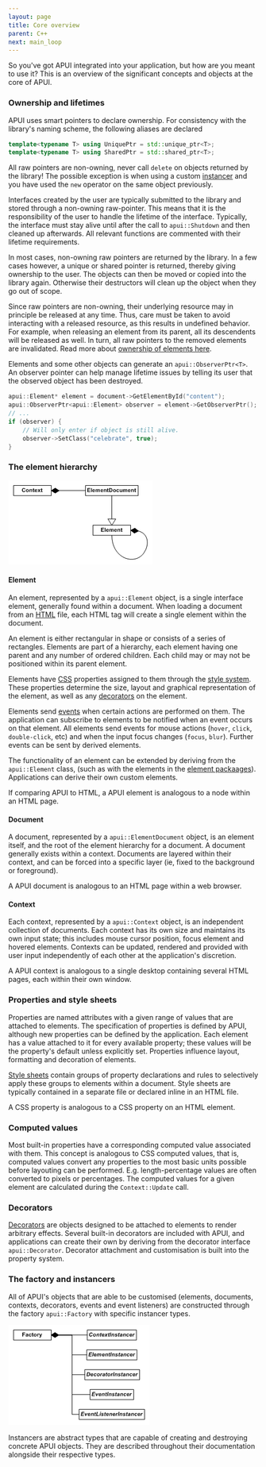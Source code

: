 ```yaml
---
layout: page
title: Core overview
parent: C++
next: main_loop
---
```


So you've got APUI integrated into your application, but how are you meant to use it? This is an overview of the significant concepts and objects at the core of APUI.

### Ownership and lifetimes

APUI uses smart pointers to declare ownership. For consistency with the library's naming scheme, the following aliases are declared
```cpp
template<typename T> using UniquePtr = std::unique_ptr<T>;
template<typename T> using SharedPtr = std::shared_ptr<T>;
```

All raw pointers are non-owning, never call `delete` on objects returned by the library! The possible exception is when using a custom [instancer](#the-factory-and-instancers) and you have used the `new` operator on the same object previously.

Interfaces created by the user are typically submitted to the library and stored through a non-owning raw-pointer. This means that it is the responsibility of the user to handle the lifetime of the interface. Typically, the interface must stay alive until after the call to `apui::Shutdown` and then cleaned up afterwards. All relevant functions are commented with their lifetime requirements.

In most cases, non-owning raw pointers are returned by the library. In a few cases however, a unique or shared pointer is returned, thereby giving ownership to the user. The objects can then be moved or copied into the library again. Otherwise their destructors will clean up the object when they go out of scope. 

Since raw pointers are non-owning, their underlying resource may in principle be released at any time. Thus, care must be taken to avoid interacting with a released resource, as this results in undefined behavior. For example, when releasing an element from its parent, all its descendents will be released as well. In turn, all raw pointers to the removed elements are invalidated. Read more about [ownership of elements here](elements.html#ownership-of-elements).

Elements and some other objects can generate an `apui::ObserverPtr<T>`. An observer pointer can help manage lifetime issues by telling its user that the observed object has been destroyed.
```cpp
apui::Element* element = document->GetElementById("content");
apui::ObserverPtr<apui::Element> observer = element->GetObserverPtr();
// ...
if (observer) {
	// Will only enter if object is still alive.
	observer->SetClass("celebrate", true); 
}
```

### The element hierarchy

![core_overview_1.gif](core_overview_1.gif)

#### Element

An element, represented by a `apui::Element` object, is a single interface element, generally found within a document. When loading a document from an [HTML](../rml.html) file, each HTML tag will create a single element within the document.

An element is either rectangular in shape or consists of a series of rectangles. Elements are part of a hierarchy, each element having one parent and any number of ordered children. Each child may or may not be positioned within its parent element.

Elements have [CSS](../css.html) properties assigned to them through the [style system](css.html). These properties determine the size, layout and graphical representation of the element, as well as any [decorators](decorators.html) on the element.

Elements send [events](events.html) when certain actions are performed on them. The application can subscribe to elements to be notified when an event occurs on that element. All elements send events for mouse actions (`hover`, `click`, `double-click`, etc) and when the input focus changes (`focus`, `blur`). Further events can be sent by derived elements.

The functionality of an element can be extended by deriving from the `apui::Element` class, (such as with the elements in the [element packaages](element_packages.html)). Applications can derive their own custom elements.

If comparing APUI to HTML, a APUI element is analogous to a node within an HTML page.

#### Document

A document, represented by a `apui::ElementDocument` object, is an element itself, and the root of the element hierarchy for a document. A document generally exists within a context. Documents are layered within their context, and can be forced into a specific layer (ie, fixed to the background or foreground).

A APUI document is analogous to an HTML page within a web browser.

#### Context

Each context, represented by a `apui::Context` object, is an independent collection of documents. Each context has its own size and maintains its own input state; this includes mouse cursor position, focus element and hovered elements. Contexts can be updated, rendered and provided with user input independently of each other at the application's discretion.

A APUI context is analogous to a single desktop containing several HTML pages, each within their own window.

### Properties and style sheets

Properties are named attributes with a given range of values that are attached to elements. The specification of properties is defined by APUI, although new properties can be defined by the application. Each element has a value attached to it for every available property; these values will be the property's default unless explicitly set. Properties influence layout, formatting and decoration of elements.

[Style sheets](css.html) contain groups of property declarations and rules to selectively apply these groups to elements within a document. Style sheets are typically contained in a separate file or declared inline in an HTML file.

A CSS property is analogous to a CSS property on an HTML element.

### Computed values

Most built-in properties have a corresponding computed value associated with them. This concept is analogous to CSS computed values, that is, computed values convert any properties to the most basic units possible before layouting can be performed. E.g. length-percentage values are often converted to pixels or percentages. The computed values for a given element are calculated during the `Context::Update` call.

### Decorators

[Decorators](decorators.html) are objects designed to be attached to elements to render arbitrary effects. Several built-in decorators are included with APUI, and applications can create their own by deriving from the decorator interface `apui::Decorator`. Decorator attachment and customisation is built into the property system.

### The factory and instancers

All of APUI's objects that are able to be customised (elements, documents, contexts, decorators, events and event listeners) are constructed through the factory `apui::Factory` with specific instancer types.

![core_overview_2.gif](core_overview_2.gif)

Instancers are abstract types that are capable of creating and destroying concrete APUI objects. They are described throughout their documentation alongside their respective types. 
